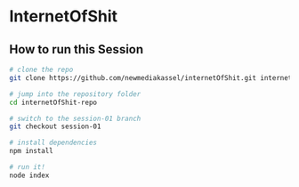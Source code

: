 # InternetOfShit

## How to run this Session

```bash
# clone the repo
git clone https://github.com/newmediakassel/internetOfShit.git internetOfShit-repo

# jump into the repository folder
cd internetOfShit-repo

# switch to the session-01 branch
git checkout session-01

# install dependencies
npm install

# run it!
node index
```
